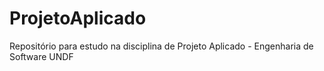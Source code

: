 # ProjetoAplicado
Repositório para estudo  na disciplina de Projeto Aplicado - Engenharia de Software UNDF
